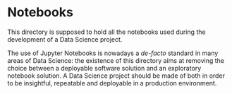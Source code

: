 # Notebooks

This directory is supposed to hold all the notebooks used during the development of a Data Science project.

The use of Jupyter Notebooks is nowadays a *de-facto* standard in many areas of Data Science: the existence of this directory aims at removing the choice between a deployable software solution and an exploratory notebook solution.
A Data Science project should be made of both in order to be insightful, repeatable and deployable in a production environment.